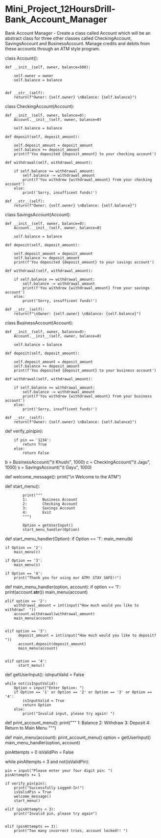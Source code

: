 # Mini_Project_12HoursDrill-Bank_Account_Manager
 Bank Account Manager - Create a class called Account which will be an abstract class for three other classes called CheckingAccount, SavingsAccount and BusinessAccount. Manage credits and debits from these accounts through an ATM style program.

class Account():
    
    def __init__(self, owner, balance=500):
        
        self.owner = owner
        self.balance = balance
    
        
    def __str__(self):
        return(f"Owner: {self.owner} \nBalance: {self.balance}")
     
    
    
class CheckingAccount(Account):
        
    def __init__(self, owner, balance=0):
        Account.__init__(self, owner, balance=0)
        
        self.balance = balance
       
    def deposit(self, deposit_amount):
        
        self.deposit_amount = deposit_amount
        self.balance += deposit_amount
        print(f'You deposited {deposit_amount} to your checking account')
    
    def withdrawal(self, withdrawal_amount):
        
        if self.balance >= withdrawal_amount:
            self.balance -= withdrawal_amount
            print(f'You withdrew {withdrawal_amount} from your checking account')
        else:
            print('Sorry, insufficent funds!')
    
    def __str__(self):
        return(f"Owner: {self.owner} \nBalance: {self.balance}")

class SavingsAccount(Account):
    
    
    def __init__(self, owner, balance=0):
        Account.__init__(self, owner, balance=0)
        
        self.balance = balance
            
    def deposit(self, deposit_amount):
        
        self.deposit_amount = deposit_amount
        self.balance += deposit_amount
        print(f'You deposited {deposit_amount} to your savings account')
    
    def withdrawal(self, withdrawal_amount):
        
        if self.balance >= withdrawal_amount:
            self.balance -= withdrawal_amount
            print(f'You withdrew {withdrawal_amount} from your savings account')
        else:
            print('Sorry, insufficent funds!')
    
    def __str__(self):
        return(f"\nOwner: {self.owner} \nBalance: {self.balance}")
    
class BusinessAccount(Account):
    
    def __init__(self, owner, balance=0):
        Account.__init__(self, owner, balance=0)
        
        self.balance = balance
        
    def deposit(self, deposit_amount):
        
        self.deposit_amount = deposit_amount
        self.balance += deposit_amount
        print(f'You deposited {deposit_amount} to your business account')
    
    def withdrawal(self, withdrawal_amount):
        
        if self.balance >= withdrawal_amount:
            self.balance -= withdrawal_amount
            print(f'You withdrew {withdrawal_amount} from your business account')
        else:
            print('Sorry, insufficent funds!')
    
    def __str__(self):
        return(f"Owner: {self.owner} \nBalance: {self.balance}")
    
    
def verify_pin(pin):
        
        if pin == '1234':
            return True
        else:
            return False


b = BusinessAccount("\t Khushi", 1000)
c = CheckingAccount("\t Jagu", 1000)
s = SavingsAccount("\t Gayu", 1000)


def welcome_message():
    print("\n Welcome to the ATM")   

    
def start_menu():
            
            print("""
            1:       Business Account
            2:       Checking Account
            3:       Savings Account
            4:       Exit
            """)

            Option = getUserInput()
            start_menu_handler(Option)


def start_menu_handler(Option):
    if Option == '1':
        main_menu(b)

    if Option == '2':
        main_menu(c)

    if Option == '3':
        main_menu(s)

    if Option == '4':
        print("Thank you for using our ATM! STAY SAFE!!")

def main_menu_handler(option, account):
    if option == '1':
        print(account.__str__())
        main_menu(account)

          
    elif option == '2':
        withdrawal_amount = int(input("How much would you like to withdraw?  "))
        account.withdrawal(withdrawal_amount)
        main_menu(account)

    
    elif option == '3':
          deposit_amount = int(input("How much would you like to deposit?  "))
          account.deposit(deposit_amount)
          main_menu(account)


    elif option == '4':
          start_menu()
    


def getUserInput():
    isInputValid = False

    while not(isInputValid):
        Option = input("Enter Option: ")
        if Option == '1' or Option == '2' or Option == '3' or Option == '4':
            isInputValid = True
            return Option
        else:
            print("Invalid input, please try again! ")



def print_account_menu():
    print("""
            1:    Balance
            2:    Withdraw
            3:    Deposit
            4:    Return to Main Menu
             """)


def main_menu(account):
            print_account_menu()
            option = getUserInput()
            main_menu_handler(option, account)


pinAttempts = 0
isValidPin = False    

    
while pinAttempts < 3 and not(isValidPin):

    pin = input("Please enter your four digit pin: ")
    pinAttempts += 1

    if verify_pin(pin):
        print("Successfully Logged-In!")
        isValidPin = True
        welcome_message()
        start_menu()

    elif (pinAttempts < 3):
        print("Invalid pin, please try again")
            

    elif (pinAttempts == 3):
        print("Too many incorrect tries, account locked!! ")
        
